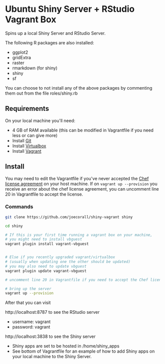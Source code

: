 # Ubuntu Shiny Server + RStudio Vagrant Box

Spins up a local Shiny Server and RStudio Server.

The following R packages are also installed:

* ggplot2
* gridExtra
* raster
* rmarkdown (for shiny)
* shiny
* sf

You can choose to not install any of the above packages
by commenting them out from the file roles/shiny.rb

## Requirements

On your local machine you'll need:

* 4 GB of RAM available (this can be modified in Vagrantfile if you need less or can give more)
* Install [Git](https://git-scm.com/downloads)
* Install [Virtualbox](https://www.virtualbox.org/wiki/Downloads)
* Install [Vagrant](https://www.vagrantup.com/downloads.html)

## Install


You may need to edit the Vagrantfile if you've never accepted the [Chef license agreement](https://docs.chef.io/chef_license.html) on your host machine.
If on `vagrant up --provision` you receive an error about the chef license agreement,
you can uncomment line 20 in Vagrantfile to accept the license.

### Commands

```bash
git clone https://github.com/joecorall/shiny-vagrant shiny

cd shiny

# If this is your first time running a vagrant box on your machine,
# you might need to install vbguest
vagrant plugin install vagrant-vbguest


# Else if you recently upgraded vagrant/virtualbox
# (usually when updating one the other should be updated)
# you may also need to update vbguest
vagrant plugin update vagrant-vbguest

# uncomment line 20 in Vagrantfile if you need to accept the Chef license agreement

# bring up the server
vagrant up --provision
```

After that you can visit


http://localhost:8787 to see the RStudio server

* username: vagrant
* password: vagrant

http://localhost:3838 to see the Shiny server

* Shiny apps are set to be hosted in /home/shiny_apps
* See bottom of Vagrantfile for an example of how to add Shiny apps on your local machine to the Shiny Server.
